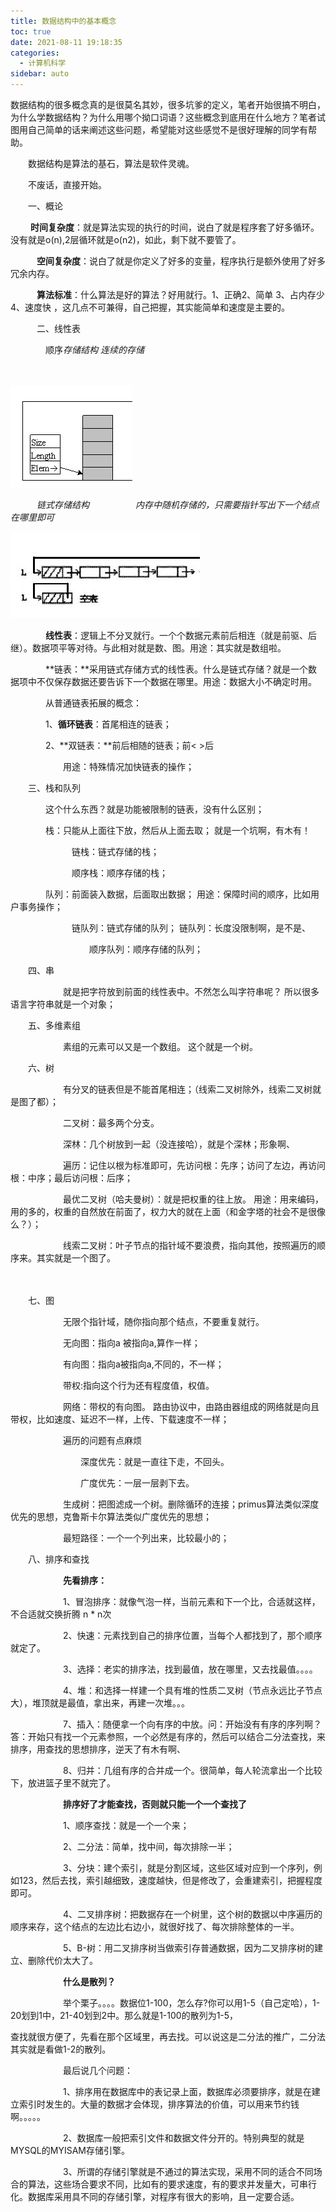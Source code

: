 ```yaml
---
title: 数据结构中的基本概念
toc: true
date: 2021-08-11 19:18:35
categories:
  - 计算机科学
sidebar: auto
---
```


数据结构的很多概念真的是很莫名其妙，很多坑爹的定义，笔者开始很搞不明白，为什么学数据结构？为什么用哪个拗口词语？这些概念到底用在什么地方？笔者试图用自己简单的话来阐述这些问题，希望能对这些感觉不是很好理解的同学有帮助。

　　数据结构是算法的基石，算法是软件灵魂。

　　不废话，直接开始。

　　一、概论

　　  **时间复杂度**：就是算法实现的执行的时间，说白了就是程序套了好多循环。没有就是o(n),2层循环就是o(n2)，如此，剩下就不要管了。

　　　**空间复杂度**：说白了就是你定义了好多的变量，程序执行是额外使用了好多冗余内存。

　　　**算法标准**：什么算法是好的算法？好用就行。1、正确2、简单 3、占内存少 4、速度快 ，这几点不可兼得，自己把握，其实能简单和速度是主要的。

　　　二、线性表

　　　　顺序*存储结构    连续的存储*

　　　　

![img](./basic-data-structure/2012101617494371.jpg)

 　　　*链式存储结构　　　　　 内存中随机存储的，只需要指针写出下一个结点在哪里即可*

![img](./basic-data-structure/2012101617503529.jpg)

 

　　　　**线性表**：逻辑上不分叉就行。一个个数据元素前后相连（就是前驱、后继）。数据项平等对待。与此相对就是数、图。用途：其实就是数组啦。

　　　　**链表：**采用链式存储方式的线性表。什么是链式存储？就是一个数据项中不仅保存数据还要告诉下一个数据在哪里。用途：数据大小不确定时用。

　　　　从普通链表拓展的概念：

　　　　1、**循环链表**：首尾相连的链表；

　　　　2、**双链表：**前后相随的链表；前<  >后

　　　　　　用途：特殊情况加快链表的操作；

　　三、栈和队列

　　　　这个什么东西？就是功能被限制的链表，没有什么区别；

　　　　栈：只能从上面往下放，然后从上面去取；  就是一个坑啊，有木有！

　　　　　　　链栈：链式存储的栈；

　　　　　　　顺序栈：顺序存储的栈；

　　　　队列：前面装入数据，后面取出数据； 用途：保障时间的顺序，比如用户事务操作；

　　　　　　　链队列：链式存储的队列；  链队列：长度没限制啊，是不是、

　　　　　　　　　顺序队列：顺序存储的队列； 

　　四、串

　　　　　　就是把字符放到前面的线性表中。不然怎么叫字符串呢？ 所以很多语言字符串就是一个对象；

　　五、多维素组

　　　　　　素组的元素可以又是一个数组。 这个就是一个树。

　　六、树

　　　　　　有分叉的链表但是不能首尾相连；（线索二叉树除外，线索二叉树就是图了都）；

　　　　　　二叉树：最多两个分支。

　　　　　　深林：几个树放到一起（没连接哈），就是个深林；形象啊、

　　　　　　遍历：记住以根为标准即可，先访问根：先序；访问了左边，再访问根：中序；最后访问根：后序；

　　　　　　最优二叉树（哈夫曼树）：就是把权重的往上放。  用途：用来编码，用的多的，权重的自然放在前面了，权力大的就在上面（和金字塔的社会不是很像么？）；

　　　　　　线索二叉树：叶子节点的指针域不要浪费，指向其他，按照遍历的顺序来。其实就是一个图了。

　　　

　　七、图

　　　　　　无限个指针域，随你指向那个结点，不要重复就行。

　　　　　　无向图：指向a 被指向a,算作一样；

　　　　　　有向图：指向a被指向a,不同的，不一样；

　　　　　　带权:指向这个行为还有程度值，权值。

　　　　　　网络：带权的有向图。 路由协议中，由路由器组成的网络就是向且带权，比如速度、延迟不一样，上传、下载速度不一样；

　　　　　　遍历的问题有点麻烦

　　　　　　　　深度优先：就是一直往下走，不回头。

　　　　　　　　广度优先：一层一层剥下去。

　　　　　　生成树：把图滤成一个树。删除循环的连接；primus算法类似深度优先的思想，克鲁斯卡尔算法类似广度优先的思想；

　　　　　　最短路径：一个一个列出来，比较最小的；

　　八、排序和查找

　　　　　　**先看排序：**

　　　　　　1、冒泡排序：就像气泡一样，当前元素和下一个比，合适就这样，不合适就交换折腾 n * n次

　　　　　　2、快速：元素找到自己的排序位置，当每个人都找到了，那个顺序就定了。

　　　　　　3、选择：老实的排序法，找到最值，放在哪里，又去找最值。。。。

　　　　　　4、堆：和选择一样建一个具有堆的性质二叉树（节点永远比子节点大），堆顶就是最值，拿出来，再建一次堆。。。

　　　　　　7、插入：随便拿一个向有序的中放。问：开始没有有序的序列啊？答：开始只有找一个元素参照，一个必然是有序的，然后可以结合二分法查找，来排序，用查找的思想排序，逆天了有木有啊、

　　　　　　8、归并：几组有序的合并成一个。很简单，每人轮流拿出一个比较下，放进篮子里不就完了。

　　　　　　**排序好了才能查找，否则就只能一个一个查找了**

　　　　　　1、顺序查找：就是一个一个来；

　　　　　　2、二分法：简单，找中间，每次排除一半；

　　　　　　3、分块：建个索引，就是分割区域，这些区域对应到一个序列，例如123，然后去找，索引越细致，速度越快，但是修改了，会重建索引，把握程度即可。

　　　　　　4、二叉排序树：把数据存在一个树里，这个树的数据以中序遍历的顺序来存，这个结点的左边比右边小，就很好找了、每次排除整体的一半。

　　　　　　5、B-树：用二叉排序树当做索引存普通数据，因为二叉排序树的建立、删除代价太大了。

　　　　　　**什么是散列？**

　　　　　　举个栗子。。。。数据位1-100，怎么存?你可以用1-5（自己定哈），1-20划到1中，21-40划到2中。那么就是1-100的散列为1-5，

查找就很方便了，先看在那个区域里，再去找。可以说这是二分法的推广，二分法其实就是看做1-2的散列。

 

　　　　　　最后说几个问题：

　　　　　　1、排序用在数据库中的表记录上面，数据库必须要排序，就是在建立索引时发生的。大量的数据才会体现，排序算法的价值，可以用来节约钱啊。。。。。

　　　　　　2、数据库一般把索引文件和数据文件分开的。特别典型的就是MYSQL的MYISAM存储引擎。

　　　　　　3、所谓的存储引擎就是不通过的算法实现，采用不同的适合不同场合的算法，这些场合要求不同，比如有的要求速度，有的要求并发量大，可串行化。数据库采用具不同的存储引擎，对程序有很大的影响，且一定要合适。
